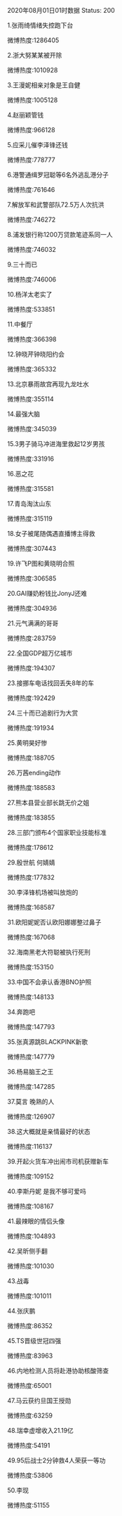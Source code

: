 2020年08月01日01时数据
Status: 200

1.张雨绮情绪失控跑下台

微博热度:1286405

2.浙大努某某被开除

微博热度:1010928

3.王漫妮相亲对象是王自健

微博热度:1005128

4.赵丽颖管钱

微博热度:966128

5.应采儿催李泽锋还钱

微博热度:778777

6.港警通缉罗冠聪等6名外逃乱港分子

微博热度:761646

7.解放军和武警部队72.5万人次抗洪

微博热度:746272

8.浦发银行称1200万贷款笔迹系同一人

微博热度:746032

9.三十而已

微博热度:746006

10.杨洋太老实了

微博热度:533851

11.中餐厅

微博热度:366398

12.钟晓芹钟晓阳约会

微博热度:365332

13.北京暴雨故宫再现九龙吐水

微博热度:355114

14.最强大脑

微博热度:345039

15.3男子骑马冲进海里救起12岁男孩

微博热度:331916

16.恶之花

微博热度:315581

17.青岛淘汰山东

微博热度:315119

18.女子被尾随偶遇直播博主得救

微博热度:307443

19.许飞P图和黄晓明合照

微博热度:306585

20.GAI赚奶粉钱比JonyJ还难

微博热度:304936

21.元气满满的哥哥

微博热度:283759

22.全国GDP超万亿城市

微博热度:194307

23.接挪车电话找回丢失8年的车

微博热度:192429

24.三十而已追剧行为大赏

微博热度:191934

25.黄明昊好惨

微博热度:188705

26.万茜ending动作

微博热度:188583

27.熊本县营业部长跳无价之姐

微博热度:183855

28.三部门颁布4个国家职业技能标准

微博热度:178612

29.殷世航 何婧婧

微博热度:177832

30.李泽锋机场被叫放炮的

微博热度:168587

31.欧阳妮妮否认欧阳娜娜整过鼻子

微博热度:167068

32.海南黑老大符聪被执行死刑

微博热度:153150

33.中国不会承认香港BNO护照

微博热度:148133

34.奔跑吧

微博热度:147793

35.张真源跳BLACKPINK新歌

微博热度:147779

36.杨易脑王之王

微博热度:147285

37.莫言 晚熟的人

微博热度:126907

38.这大概就是亲情最好的状态

微博热度:116137

39.开起火货车冲出闹市司机获赠新车

微博热度:109152

40.李斯丹妮 是我不够可爱吗

微博热度:108167

41.最辣眼的情侣头像

微博热度:104893

42.吴昕侧手翻

微博热度:101030

43.战毒

微博热度:101011

44.张庆鹏

微博热度:86352

45.TS晋级世冠四强

微博热度:83963

46.内地检测人员将赴港协助核酸筛查

微博热度:65001

47.马云获约旦国王授勋

微博热度:63259

48.瑞幸虚增收入21.19亿

微博热度:54191

49.95后战士2分钟救4人荣获一等功

微博热度:53806

50.李现

微博热度:51155

